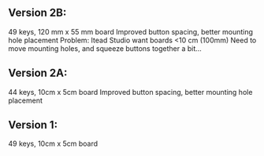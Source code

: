 Version 2B:
----------
49 keys, 120 mm x 55 mm board
Improved button spacing, better mounting hole placement
Problem: Itead Studio want boards <10 cm (100mm)
	Need to move mounting holes, and squeeze buttons together a bit…

Version 2A:
----------
44 keys, 10cm x 5cm board
Improved button spacing, better mounting hole placement


Version 1:
----------
49 keys, 10cm x 5cm board